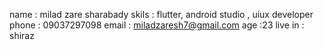  name : milad zare sharabady
 skils : flutter, android studio , uiux developer
 phone : 09037297098
 email : miladzaresh7@gmail.com
 age :23
 live in : shiraz
